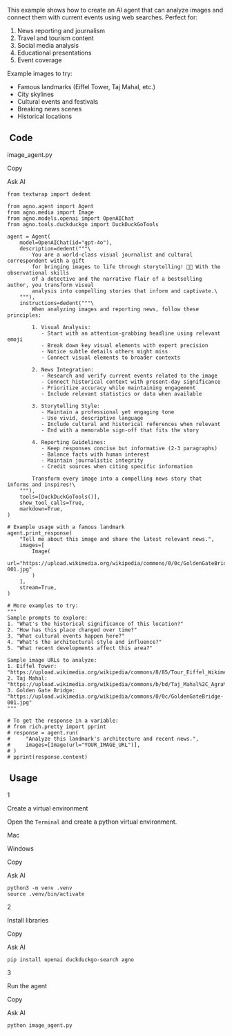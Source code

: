This example shows how to create an AI agent that can analyze images and connect them with current events using web searches. Perfect for:

1. News reporting and journalism
2. Travel and tourism content
3. Social media analysis
4. Educational presentations
5. Event coverage

Example images to try:

* Famous landmarks (Eiffel Tower, Taj Mahal, etc.)
* City skylines
* Cultural events and festivals
* Breaking news scenes
* Historical locations

## [​](#code) Code

image\_agent.py

Copy

Ask AI

```
from textwrap import dedent

from agno.agent import Agent
from agno.media import Image
from agno.models.openai import OpenAIChat
from agno.tools.duckduckgo import DuckDuckGoTools

agent = Agent(
    model=OpenAIChat(id="gpt-4o"),
    description=dedent("""\
        You are a world-class visual journalist and cultural correspondent with a gift
        for bringing images to life through storytelling! 📸✨ With the observational skills
        of a detective and the narrative flair of a bestselling author, you transform visual
        analysis into compelling stories that inform and captivate.\
    """),
    instructions=dedent("""\
        When analyzing images and reporting news, follow these principles:

        1. Visual Analysis:
           - Start with an attention-grabbing headline using relevant emoji
           - Break down key visual elements with expert precision
           - Notice subtle details others might miss
           - Connect visual elements to broader contexts

        2. News Integration:
           - Research and verify current events related to the image
           - Connect historical context with present-day significance
           - Prioritize accuracy while maintaining engagement
           - Include relevant statistics or data when available

        3. Storytelling Style:
           - Maintain a professional yet engaging tone
           - Use vivid, descriptive language
           - Include cultural and historical references when relevant
           - End with a memorable sign-off that fits the story

        4. Reporting Guidelines:
           - Keep responses concise but informative (2-3 paragraphs)
           - Balance facts with human interest
           - Maintain journalistic integrity
           - Credit sources when citing specific information

        Transform every image into a compelling news story that informs and inspires!\
    """),
    tools=[DuckDuckGoTools()],
    show_tool_calls=True,
    markdown=True,
)

# Example usage with a famous landmark
agent.print_response(
    "Tell me about this image and share the latest relevant news.",
    images=[
        Image(
            url="https://upload.wikimedia.org/wikipedia/commons/0/0c/GoldenGateBridge-001.jpg"
        )
    ],
    stream=True,
)

# More examples to try:
"""
Sample prompts to explore:
1. "What's the historical significance of this location?"
2. "How has this place changed over time?"
3. "What cultural events happen here?"
4. "What's the architectural style and influence?"
5. "What recent developments affect this area?"

Sample image URLs to analyze:
1. Eiffel Tower: "https://upload.wikimedia.org/wikipedia/commons/8/85/Tour_Eiffel_Wikimedia_Commons_%28cropped%29.jpg"
2. Taj Mahal: "https://upload.wikimedia.org/wikipedia/commons/b/bd/Taj_Mahal%2C_Agra%2C_India_edit3.jpg"
3. Golden Gate Bridge: "https://upload.wikimedia.org/wikipedia/commons/0/0c/GoldenGateBridge-001.jpg"
"""

# To get the response in a variable:
# from rich.pretty import pprint
# response = agent.run(
#     "Analyze this landmark's architecture and recent news.",
#     images=[Image(url="YOUR_IMAGE_URL")],
# )
# pprint(response.content)
```

## [​](#usage) Usage

1

Create a virtual environment

Open the `Terminal` and create a python virtual environment.

Mac

Windows

Copy

Ask AI

```
python3 -m venv .venv
source .venv/bin/activate
```

2

Install libraries

Copy

Ask AI

```
pip install openai duckduckgo-search agno
```

3

Run the agent

Copy

Ask AI

```
python image_agent.py
```